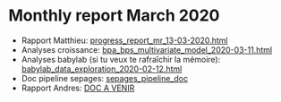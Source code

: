 <!-- ## 22-11-2019 meeting agenda & docs

Here are the different documents for the 22-11-19 meeting.

### 1. Sepages data

#### Imputation below LOD

* Previous doc justifying the fill-in method (no need to review): [imputation_below_lod_2019-11-20](docs/imputation_below_lod_2019-11-20.html)
* Validation of the fill-in method: [fill_in_vs_machine_reading_2019-11-20](docs/fill_in_vs_machine_reading_2019-11-20.html)

#### Correction for protocol variables

* phenols: [protocol_variables_vs_phenols_2019-11-20](docs/protocol_variables_vs_phenols_2019-11-20.html)
* phthalates: [protocol_variables_vs_phthalates_2019-11-20](docs/protocol_variables_vs_phthalates_2019-11-20.html)

### 2. BPA/BPS VS Growth 

* Variable coding document update: [variable_coding_2019-11-20](docs/variable_coding_2019-11-20.html)
* Preliminary results: [multivariate_model_2019-11-20](docs/multivariate_model_2019-11-20.html) 

# BPA/BPS growth - 12/12/19 meeting

Last version of multivariate models: [multivariate_model_2019-12-11](docs/multivariate_model_2019-12-11.html) -->

# Monthly report March 2020

* Rapport Matthieu: [progress_report_mr_13-03-2020.html](docs/progress_report_mr_13-03-2020.html)
* Analyses croissance: [bpa_bps_multivariate_model_2020-03-11.html](docs/multivariate_model_2020-03-11.html)
* Analyses babylab (si tu veux te rafraîchir la mémoire): [babylab_data_exploration_2020-02-12.html](docs/babylab_data_exploration_2020-02-12.html)
* Doc pipeline sepages: [sepages_pipeline_doc](https://bookdown.org/mj_rolland/sepages_pipeline_doc/)
* Rapport Andres: [DOC A VENIR]()


